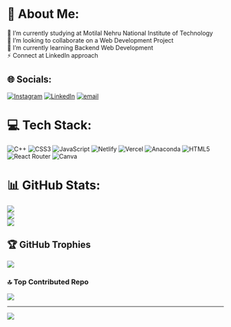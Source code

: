 # 💫 About Me:
🔭 I’m currently studying at Motilal Nehru National Institute of Technology<br>👯 I’m looking to collaborate on a Web Development Project<br>🌱 I’m currently learning Backend Web Development<br>⚡ Connect at LinkedIn approach


## 🌐 Socials:
[![Instagram](https://img.shields.io/badge/Instagram-%23E4405F.svg?logo=Instagram&logoColor=white)](https://instagram.com/tirth_patel.06) [![LinkedIn](https://img.shields.io/badge/LinkedIn-%230077B5.svg?logo=linkedin&logoColor=white)](https://linkedin.com/in/tirth-patel06) [![email](https://img.shields.io/badge/Email-D14836?logo=gmail&logoColor=white)](mailto:2024tirthpatel@gmail.com) 

# 💻 Tech Stack:
![C++](https://img.shields.io/badge/c++-%2300599C.svg?style=for-the-badge&logo=c%2B%2B&logoColor=white) ![CSS3](https://img.shields.io/badge/css3-%231572B6.svg?style=for-the-badge&logo=css3&logoColor=white) ![JavaScript](https://img.shields.io/badge/javascript-%23323330.svg?style=for-the-badge&logo=javascript&logoColor=%23F7DF1E) ![Netlify](https://img.shields.io/badge/netlify-%23000000.svg?style=for-the-badge&logo=netlify&logoColor=#00C7B7) ![Vercel](https://img.shields.io/badge/vercel-%23000000.svg?style=for-the-badge&logo=vercel&logoColor=white) ![Anaconda](https://img.shields.io/badge/Anaconda-%2344A833.svg?style=for-the-badge&logo=anaconda&logoColor=white) ![HTML5](https://img.shields.io/badge/html5-%23E34F26.svg?style=for-the-badge&logo=html5&logoColor=white) ![React Router](https://img.shields.io/badge/React_Router-CA4245?style=for-the-badge&logo=react-router&logoColor=white) ![Canva](https://img.shields.io/badge/Canva-%2300C4CC.svg?style=for-the-badge&logo=Canva&logoColor=white)
# 📊 GitHub Stats:
![](https://github-readme-stats.vercel.app/api?username=tirth-patel06&theme=dark&hide_border=true&include_all_commits=true&count_private=false)<br/>
![](https://nirzak-streak-stats.vercel.app/?user=tirth-patel06&theme=dark&hide_border=true)<br/>
![](https://github-readme-stats.vercel.app/api/top-langs/?username=tirth-patel06&theme=dark&hide_border=true&include_all_commits=true&count_private=false&layout=compact)

## 🏆 GitHub Trophies
![](https://github-profile-trophy.vercel.app/?username=tirth-patel06&theme=radical&no-frame=false&no-bg=true&margin-w=4)

### 🔝 Top Contributed Repo
![](https://github-contributor-stats.vercel.app/api?username=tirth-patel06&limit=5&theme=dark&combine_all_yearly_contributions=true)

---
[![](https://visitcount.itsvg.in/api?id=tirth-patel06&icon=0&color=0)](https://visitcount.itsvg.in)

<!-- Proudly created with GPRM ( https://gprm.itsvg.in ) -->
